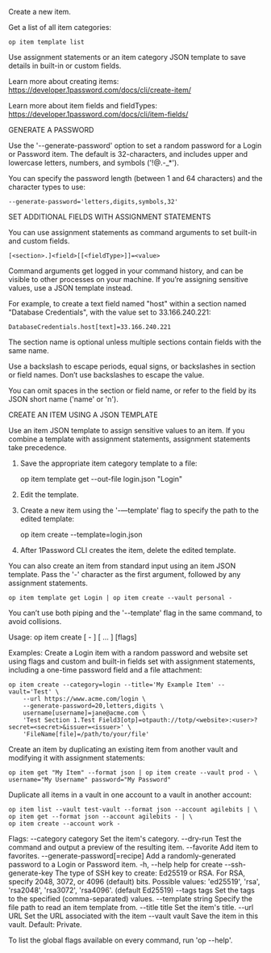 Create a new item.

Get a list of all item categories:

	op item template list

Use assignment statements or an item category JSON template to save details in
built-in or custom fields.

Learn more about creating items:
https://developer.1password.com/docs/cli/create-item/

Learn more about item fields and fieldTypes:
https://developer.1password.com/docs/cli/item-fields/


GENERATE A PASSWORD

Use the '--generate-password' option to set a random password for a Login
or Password item. The default is 32-characters, and includes upper and
lowercase letters, numbers, and symbols ('!@.-_*').

You can specify the password length (between 1 and 64 characters) and the
character types to use:

	--generate-password='letters,digits,symbols,32'


SET ADDITIONAL FIELDS WITH ASSIGNMENT STATEMENTS

You can use assignment statements as command arguments to set built-in and
custom fields.

	[<section>.]<field>[[<fieldType>]]=<value>

Command arguments get logged in your command history, and
can be visible to other processes on your machine. If you’re assigning
sensitive values, use a JSON template instead.

For example, to create a text field named "host" within a section named
"Database Credentials", with the value set to 33.166.240.221:

	DatabaseCredentials.host[text]=33.166.240.221

The section name is optional unless multiple sections contain fields with
the same name.

Use a backslash to escape periods, equal signs, or backslashes in section
or field names. Don’t use backslashes to escape the value.

You can omit spaces in the section or field name, or refer to the field by
its JSON short name ('name' or 'n').


CREATE AN ITEM USING A JSON TEMPLATE

Use an item JSON template to assign sensitive values to an item. If you
combine a template with assignment statements, assignment statements
take precedence.

1. Save the appropriate item category template to a file:

	op item template get --out-file login.json "Login"

2. Edit the template.
3. Create a new item using the '-—template' flag to specify the path to the
edited template:

	op item create --template=login.json

4. After 1Password CLI creates the item, delete the edited template.

You can also create an item from standard input using an item JSON template.
Pass the '-' character as the first argument, followed by any assignment
statements.

	op item template get Login | op item create --vault personal -

You can’t use both piping and the '--template' flag in the same command, to
avoid collisions.

Usage:  op item create [ - ] [ <assignment>... ] [flags]

Examples:
Create a Login item with a random password and website set using flags
and custom and built-in fields set with assignment statements, including
a one-time password field and a file attachment:

	op item create --category=login --title='My Example Item' --vault='Test' \
		--url https://www.acme.com/login \
		--generate-password=20,letters,digits \
		username[username]=jane@acme.com \
		'Test Section 1.Test Field3[otp]=otpauth://totp/<website>:<user>?secret=<secret>&issuer=<issuer>' \
		'FileName[file]=/path/to/your/file'

Create an item by duplicating an existing item from another vault and modifying
it with assignment statements:

	op item get "My Item" --format json | op item create --vault prod - \
	username="My Username" password="My Password"

Duplicate all items in a vault in one account to a vault in another account:

	op item list --vault test-vault --format json --account agilebits | \
	op item get --format json --account agilebits - | \
	op item create --account work -

Flags:
      --category category            Set the item's category.
      --dry-run                      Test the command and output a preview of the resulting item.
      --favorite                     Add item to favorites.
      --generate-password[=recipe]   Add a randomly-generated password to a Login or Password item.
  -h, --help                         help for create
      --ssh-generate-key             The type of SSH key to create: Ed25519 or RSA. For RSA, specify 2048, 3072, or 4096 (default) bits. Possible
                                     values: 'ed25519', 'rsa', 'rsa2048', 'rsa3072', 'rsa4096'. (default Ed25519)
      --tags tags                    Set the tags to the specified (comma-separated) values.
      --template string              Specify the file path to read an item template from.
      --title title                  Set the item's title.
      --url URL                      Set the URL associated with the item
      --vault vault                  Save the item in this vault. Default: Private.

To list the global flags available on every command, run  'op --help'.
